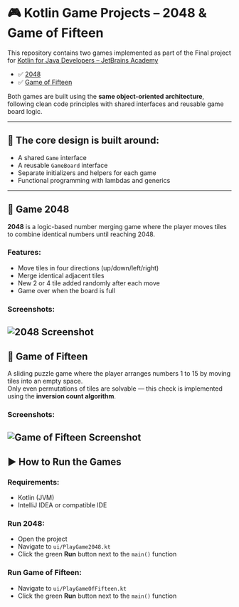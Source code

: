 # 🎮 Kotlin Game Projects – 2048 & Game of Fifteen


This repository contains two games implemented as part of the Final project for [Kotlin for Java Developers – JetBrains Academy](https://www.jetbrains.com/academy/)


- ✅ [2048](https://play2048.co/)
- ✅ [Game of Fifteen](https://15puzzle.netlify.app/)

Both games are built using the **same object-oriented architecture**, following clean code principles with shared interfaces and reusable game board logic.

---

## 🧱 The core design is built around:
- A shared `Game` interface
- A reusable `GameBoard` interface
- Separate initializers and helpers for each game
- Functional programming with lambdas and generics

---

## 🧩 Game 2048

**2048** is a logic-based number merging game where the player moves tiles to combine identical numbers until reaching 2048.

### Features:
- Move tiles in four directions (up/down/left/right)
- Merge identical adjacent tiles
- New 2 or 4 tile added randomly after each move
- Game over when the board is full

### Screenshots:
![2048 Screenshot](images/2048.png)
---

## 🔢 Game of Fifteen

A sliding puzzle game where the player arranges numbers 1 to 15 by moving tiles into an empty space.  
Only even permutations of tiles are solvable — this check is implemented using the **inversion count algorithm**.
  
### Screenshots:
![Game of Fifteen Screenshot](images/fifteen.png)
---

## ▶️ How to Run the Games

### Requirements:
- Kotlin (JVM)
- IntelliJ IDEA or compatible IDE

### Run 2048:
- Open the project
- Navigate to `ui/PlayGame2048.kt`
- Click the green **Run** button next to the `main()` function

### Run Game of Fifteen:
- Navigate to `ui/PlayGameOfFifteen.kt`
- Click the green **Run** button next to the `main()` function



